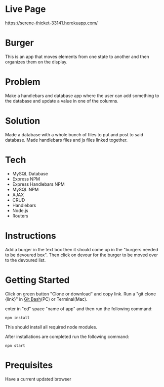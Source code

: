 # Live Page
https://serene-thicket-33141.herokuapp.com/

# Burger
This is an app that moves elements from one state to another and then organizes them on the display.

# Problem
Make a handlebars and database app where the user can add something to the database and update a value in one of the columns.

# Solution
Made a database with a whole bunch of files to put and post to said database. Made handlebars files and js files linked together.

# Tech
- MySQL Database
- Express NPM
- Express Handlebars NPM
- MySQL NPM
- AJAX
- CRUD
- Handlebars
- Node.js
- Routers

# Instructions
Add a burger in the text box then it should come up in the "burgers needed to be devoured box". Then click on devour for the burger to be moved over to the devoured list.

# Getting Started
Click on green button "Clone or download" and copy link. Run a "git clone {link}" in [Git Bash](https://gitforwindows.org/ "Git bash download page")(PC) or Terminal(Mac).

enter in "cd" space "name of app" and then run the following command:

```
npm install
```

This should install all required node modules.

After installations are completed run the following command:

```
npm start
```
# Prequisites
Have a current updated browser

